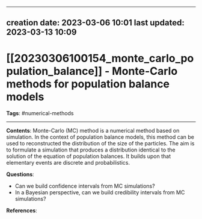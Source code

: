 
---
creation date: 2023-03-06 10:01
last updated: 2023-03-13 10:09
---
# [[20230306100154_monte_carlo_population_balance]] - Monte-Carlo methods for population balance models

__Tags__: #numerical-methods 

---
__Contents__: Monte-Carlo (MC) method is a numerical method based on simulation. In the context of population balance models, this method can be used to reconstructed the distribution of the size of the particles. The aim is to formulate a simulation that produces a distribution identical to the solution of the equation of population balances. It builds upon that elementary events are discrete and probabilistics.

**Questions**:
* Can we build confidence intervals from MC simulations?
* In a Bayesian perspective, can we build credibility intervals from MC simulations?

__References__:




